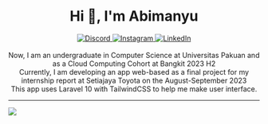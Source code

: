 <h1 align="center">Hi 👋, I'm Abimanyu</h1>
<div align="center">
  <a href="https://discord.gg/kyriten#0865">
    <img src="https://img.shields.io/badge/Discord-%237289DA.svg?logo=discord&logoColor=white" alt="Discord">
  </a>
  <a href="https://instagram.com/ossastra">
    <img src="https://img.shields.io/badge/Instagram-%23E4405F.svg?logo=Instagram&logoColor=white" alt="Instagram">
  </a>
  <a href="https://linkedin.com/in/abimanyu-okysaputra">
    <img src="https://img.shields.io/badge/LinkedIn-%230077B5.svg?logo=linkedin&logoColor=white" alt="LinkedIn">
  </a>
</div>

<br/>

<div align="center">
Now, I am an undergraduate in Computer Science at Universitas Pakuan and as a Cloud Computing Cohort at Bangkit 2023 H2 <br/>
  Currently, I am developing an app web-based as a final project for my internship report at Setiajaya Toyota on the August-September 2023 <br/>
  This app uses Laravel 10 with TailwindCSS to help me make user interface.
</div>

---
[![](https://visitcount.itsvg.in/api?id=kyriten&icon=7&color=6)](https://visitcount.itsvg.in)

<!-- Proudly created with GPRM ( https://gprm.itsvg.in ) -->
